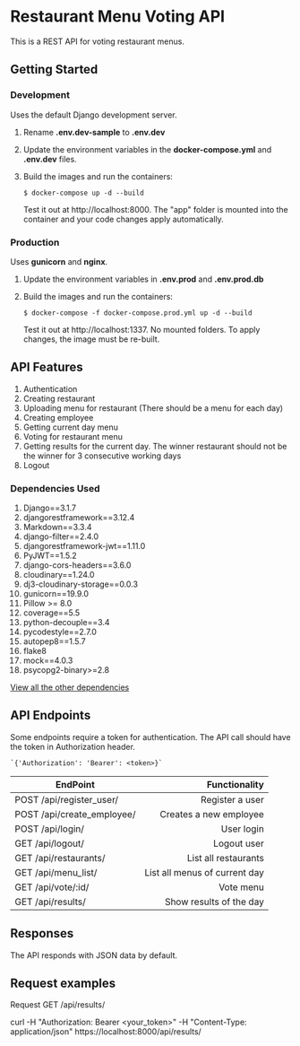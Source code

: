 # Restaurant Menu Voting API

This is a REST API for voting restaurant menus.


## Getting Started


### Development

Uses the default Django development server.

1. Rename **.env.dev-sample** to **.env.dev**

1. Update the environment variables in the **docker-compose.yml** and **.env.dev** files.

2. Build the images and run the containers:

    `$ docker-compose up -d --build`

    Test it out at http://localhost:8000. The "app" folder is mounted into the container and your code changes apply automatically.


### Production

Uses **gunicorn** and  **nginx**.

1. Update the environment variables in **.env.prod** and **.env.prod.db**

2. Build the images and run the containers:

    `$ docker-compose -f docker-compose.prod.yml up -d --build`
    
    Test it out at http://localhost:1337. No mounted folders. To apply changes, the image must be re-built.



## API Features

1. Authentication
2. Creating restaurant
3. Uploading menu for restaurant (There should be a menu for each day)
4. Creating employee
5. Getting current day menu
6. Voting for restaurant menu
7. Getting results for the current day. The winner restaurant should not be the winner for 3 consecutive working days
8. Logout


### Dependencies Used

1. Django==3.1.7
2. djangorestframework==3.12.4
3. Markdown==3.3.4
4. django-filter==2.4.0
5. djangorestframework-jwt==1.11.0
6. PyJWT==1.5.2
7. django-cors-headers==3.6.0
8. cloudinary==1.24.0
9. dj3-cloudinary-storage==0.0.3
10. gunicorn==19.9.0
11. Pillow >= 8.0
12. coverage==5.5
13. python-decouple==3.4
14. pycodestyle==2.7.0
15. autopep8==1.5.7
16. flake8
17. mock==4.0.3
18. psycopg2-binary>=2.8

[View all the other dependencies](./app/requirements.txt)

## API Endpoints

Some endpoints require a token for authentication. The API call should have the token in Authorization header.

    `{'Authorization': 'Bearer': <token>}`




| EndPoint                                        |                       Functionality |
| ------------------------------------------------|-----------------------------------: |
| POST /api/register_user/                        |                Register a user      |
| POST /api/create_employee/                      |         Creates a new employee      |
| POST /api/login/                                |                     User login      |
| GET /api/logout/                                |                    Logout user      |
| GET /api/restaurants/                           |            List all restaurants     |
| GET /api/menu_list/                             |   List all menus of current day     |
| GET /api/vote/:id/                              |                       Vote menu     |
| GET /api/results/                               |         Show results of the day     |


## Responses

The API responds with JSON data by default.


## Request examples

Request GET /api/results/

curl -H "Authorization: Bearer <your_token>" -H "Content-Type: application/json" https://localhost:8000/api/results/



















































